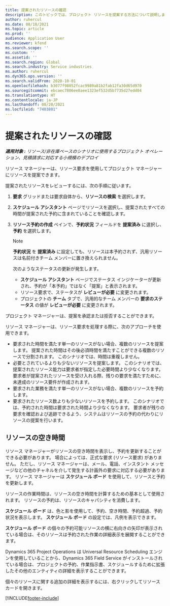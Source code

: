 ```yaml
---
title: 提案されたリソースの確認
description: このトピックでは、プロジェクト リソースを提案する方法について説明します。
author: ruhercul
ms.date: 08/18/2021
ms.topic: article
ms.prod: ''
audience: Application User
ms.reviewer: kfend
ms.search.scope: ''
ms.custom: ''
ms.assetid: ''
ms.search.region: Global
ms.search.industry: Service industries
ms.author: ruhercul
ms.dyn365.ops.version: ''
ms.search.validFrom: 2020-10-01
ms.openlocfilehash: b3077f98052fcac9989a81b2fab12fa30d65d970
ms.sourcegitcommit: ebcaec7806ee8aee1323ef532d5b7735d27edd04
ms.translationtype: HT
ms.contentlocale: ja-JP
ms.lasthandoff: 08/20/2021
ms.locfileid: "7403801"
---
```

# <a name="review-proposed-resources"></a>提案されたリソースの確認

_**適用対象 :** リソース/非在庫ベースのシナリオに使用するプロジェクト オペレーション、見積請求に対応する小規模のデプロイ_

リソース マネージャーは、リソース要求を使用してプロジェクト マネージャーにリソースを提案できます。

提案されたリソースをレビューするには、次の手順に従います。

1. **要求** グリッドまたは要求自体から、**リソースの検索** を選択します。
2. **スケジュール アシスタント** ページでリソースを選択し、提案されたすべての時間が提案された予約に含まれていることを確認します。
3. **リソース予約の作成** ペインで、**予約状況** フィールドを **提案済み** に選択し、**予約** を選択します。

    > [!NOTE]
    > **予約状況** を **提案済み** に設定しても、リソースは本予約されず、汎用リソースは名前付きチーム メンバーに置き換えられません。

    次のようなステータスの更新が発生します。

    - **スケジュール アシスタント** ページでステータス インジケーターが更新され、予約が「本予約」ではなく「提案」と表示されます。
    - リソース要求で、ステータスが **レビューが必要** に変更されます。
    - プロジェクトの **チーム** タブで、汎用的なチーム メンバーの **要求のステータス** の値が **レビューが必要** に変更されます。

プロジェクト マネージャーは、提案を承認または拒否することができます。

リソース マネージャーは、リソース要求を処理する際に、次のアプローチを使用できます。

- 要求された時間を満たす単一のリソースがない場合、複数のリソースを提案します。 提案された時間はその後必須時間を満たすことができる複数のリソースで分割されます。 このシナリオでは、時間は重複しません。
- 必要とされているよりも少ないリソースを提案します。 このシナリオでは、提案されたリソース能力は要求者が指定した必要時間より少なくなります。 要求者が提案されたリソースを受け入れる際、残りの要求を満たすために、未達成のリソース要件が作成されます。
- 要求された業務を満たす単一のリソースがない場合、複数のリソースを予約します。
- 要求されたリソース数よりも少ないリソースを予約します。 このシナリオでは、予約された時間は要求された時間より少なくなります。 要求者が残りの要求を確認および追跡できるよう、システムはリソースの予約の代わりにリソースの提案を行います。

## <a name="resource-availability"></a>リソースの空き時間

リソース マネージャーがリソースの空き時間を表示し、予約を更新することができる必要があります。 場合によっては、正式な要求 (リソース要求) がありません。 ただし、リソース マネージャーは、メール、電話、インスタント メッセージなどの他のチャネルを介して発生する計画外の要求に対応する必要があります。 リソース マネージャーは **スケジュール ボード** を使用して、リソースと予約を更新します。

リソースの作業時間は、リソースの空き時間を計算するための基本として使用されます。 リソースの予約は、リソースのキャパシティを消費します。

**スケジュール ボード** は、色と影を使用して、予約、空き時間、予約超過、予約状況を表示します。 **スケジュール ボード** の設定では、凡例を表示できます。

**スケジュール ボード** の個々の予約可能リソースの横に右向きの矢印が表示されている場合は、そのリソースは予約された作業の詳細表示を展開することができます。

Dynamics 365 Project Operations は Universal Resource Scheduling エンジンを使用していることから、Dynamics 365 Field Service がインストールされている場合は、プロジェクトの予約、作業指示書、スケジュールするために拡張したその他のエンティティの詳細を表示することができます。

個々のリソースに関する追加の詳細を表示するには、右クリックしてリソース カードを開きます。



[!INCLUDE[footer-include](../includes/footer-banner.md)]
